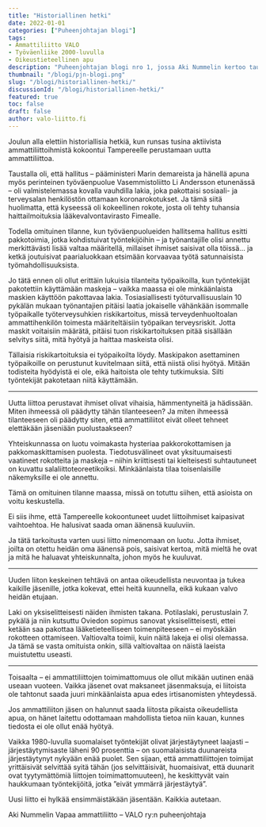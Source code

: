 ```yaml
---
title: "Historiallinen hetki"
date: 2022-01-01
categories: ["Puheenjohtajan blogi"]
tags:
- Ammattiliitto VALO
- Työväenliike 2000-luvulla
- Oikeustieteellinen apu
description: "Puheenjohtajan blogi nro 1, jossa Aki Nummelin kertoo taustoja mihin tilanteeseen ja miksi uusi ammattiliitto syntyi. Uutta liittoa perustavat ihmiset olivat vihaisia, hämmentyneitä ja hädissään. Miten ihmeessä oli päädytty tähän tilanteeseen? Ja miten ihmeessä tilanteeseen oli päädytty siten, että ammattiliitot eivät olleet tehneet elettäkään jäseniään puolustaakseen?"
thumbnail: "/blogi/pjn-blogi.png"
slug: "/blogi/historiallinen-hetki/"
discussionId: "/blogi/historiallinen-hetki/"
featured: true
toc: false
draft: false
author: valo-liitto.fi
---
```


Joulun alla elettiin historiallisia hetkiä, kun runsas tusina aktiivista ammattiliittoihmistä kokoontui Tampereelle perustamaan uutta ammattiliittoa.

Taustalla oli, että hallitus – pääministeri Marin demareista ja hänellä apuna myös perinteinen työväenpuolue Vasemmistoliitto Li Andersson etunenässä – oli valmistelemassa kovalla vauhdilla lakia, joka pakottaisi sosiaali- ja terveysalan henkilöstön ottamaan koronarokotukset. Ja tämä siitä huolimatta, että kyseessä oli kokeellinen rokote, josta oli tehty tuhansia haittailmoituksia lääkevalvontavirasto Fimealle.

Todella omituinen tilanne, kun työväenpuolueiden hallitsema hallitus esitti pakkotoimia, jotka kohdistuivat työntekijöihin – ja työnantajille olisi annettu merkittävästi lisää valtaa määritellä, millaiset ihmiset saisivat olla töissä… ja ketkä joutuisivat paarialuokkaan etsimään korvaavaa työtä satunnaisista työmahdollisuuksista.

Jo tätä ennen oli ollut erittäin lukuisia tilanteita työpaikoilla, kun työntekijät pakotettiin käyttämään maskeja – vaikka maassa ei ole minkäänlaista maskien käyttöön pakottavaa lakia. Tosiasiallisesti työturvallisuuslain 10 pykälän mukaan työnantajien pitäisi laatia jokaiselle vähänkään isommalle työpaikalle työterveysuhkien riskikartoitus, missä terveydenhuoltoalan ammattihenkilön toimesta määriteltäisiin työpaikan terveysriskit. Jotta maskit voitaisiin määrätä, pitäisi tuon riskikartoituksen pitää sisällään selvitys siitä, mitä hyötyä ja haittaa maskeista olisi.

Tällaisia riskikartoituksia ei työpaikoilta löydy. Maskipakon asettaminen työpaikoille on perustunut kuvitelmaan siitä, että niistä olisi hyötyä. Mitään todisteita hyödyistä ei ole, eikä haitoista ole tehty tutkimuksia. Silti työntekijät pakotetaan niitä käyttämään.

***

Uutta liittoa perustavat ihmiset olivat vihaisia, hämmentyneitä ja hädissään. Miten ihmeessä oli päädytty tähän tilanteeseen? Ja miten ihmeessä tilanteeseen oli päädytty siten, että ammattiliitot eivät olleet tehneet elettäkään jäseniään puolustaakseen?

Yhteiskunnassa on luotu voimakasta hysteriaa pakkorokottamisen ja pakkomaskittamisen puolesta. Tiedotusvälineet ovat yksituumaisesti vaatineet rokotteita ja maskeja – niihin kriittisesti tai kielteisesti suhtautuneet on kuvattu salaliittoteoreetikoiksi. Minkäänlaista tilaa toisenlaisille näkemyksille ei ole annettu.

Tämä on omituinen tilanne maassa, missä on totuttu siihen, että asioista on voitu keskustella.

Ei siis ihme, että Tampereelle kokoontuneet uudet liittoihmiset kaipasivat vaihtoehtoa. He halusivat saada oman äänensä kuuluviin.

Ja tätä tarkoitusta varten uusi liitto nimenomaan on luotu. Jotta ihmiset, joilta on otettu heidän oma äänensä pois, saisivat kertoa, mitä mieltä he ovat ja mitä he haluavat yhteiskunnalta, johon myös he kuuluvat.

***

Uuden liiton keskeinen tehtävä on antaa oikeudellista neuvontaa ja tukea kaikille jäsenille, jotka kokevat, ettei heitä kuunnella, eikä kukaan valvo heidän etujaan.

Laki on yksiselitteisesti näiden ihmisten takana. Potilaslaki, perustuslain 7. pykälä ja niin kutsuttu Oviedon sopimus sanovat yksiselitteisesti, ettei ketään saa pakottaa lääketieteelliseen toimenpiteeseen – ei myöskään rokotteen ottamiseen. Valtiovalta toimii, kuin näitä lakeja ei olisi olemassa. Ja tämä se vasta omituista onkin, sillä valtiovaltaa on näistä laeista muistutettu useasti.

***

Toisaalta – ei ammattiliittojen toimimattomuus ole ollut mikään uutinen enää useaan vuoteen. Vaikka jäsenet ovat maksaneet jäsenmaksuja, ei liitoista ole tahtonut saada juuri minkäänlaista apua edes irtisanomisten yhteydessä.

Jos ammattiliiton jäsen on halunnut saada liitosta pikaista oikeudellista apua, on hänet laitettu odottamaan mahdollista tietoa niin kauan, kunnes tiedosta ei ole ollut enää hyötyä.

Vaikka 1980-luvulla suomalaiset työntekijät olivat järjestäytyneet laajasti – järjestäytymisaste läheni 90 prosenttia – on suomalaisista duunareista järjestäytynyt nykyään enää puolet. Sen sijaan, että ammattiliittojen toimijat yrittäisivät selvittää syitä tähän (jos selvittäisivät, huomaisivat, että duunarit ovat tyytymättömiä liittojen toimimattomuuteen), he keskittyvät vain haukkumaan työntekijöitä, jotka ”eivät ymmärrä järjestäytyä”.

Uusi liitto ei hylkää ensimmäistäkään jäsentään. Kaikkia autetaan.

Aki Nummelin
Vapaa ammattiliitto – VALO ry:n puheenjohtaja